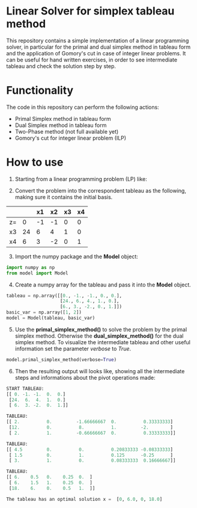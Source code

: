 # Linear Solver for simplex tableau method
This repository contains a simple implementation of a linear programming solver, in particular for the primal and dual simplex method in tableau form and the application of Gomory's cut in case of integer linear problems. It can be useful for hand written exercises, in order to see intermediate tableau and check the solution step by step.

# Functionality
The code in this repository can perform the following actions:
* Primal Simplex method in tableau form
* Dual Simplex method in tableau form
* Two-Phase method (not full available yet)
* Gomory's cut for integer linear problem (ILP)

# How to use
1. Starting from a linear programming problem (LP) like:

2. Convert the problem into the correspondent tableau as the following, making sure it contains the initial basis.

  |    |    | x1 | x2 | x3 | x4 |
  | -- | -- | -- | -- | -- | -- |
  | z= |  0 | -1 | -1 |  0 |  0 |
  | x3 | 24 |  6 |  4 |  1 |  0 |
  | x4 |  6 |  3 | -2 |  0 |  1 |

3. Import the numpy package and the **Model** object:

```python
import numpy as np
from model import Model
```

4. Create a numpy array for the tableau and pass it into the **Model** object.

```python
tableau = np.array([[0., -1., -1., 0., 0.],
                    [24., 6., 4., 1., 0.],
                    [6., 3., -2., 0., 1.]])
basic_var = np.array([1, 2])
model = Model(tableau, basic_var)
```

5. Use the **primal_simplex_method()** to solve the problem by the primal simplex method. Otherwise the **dual_simplex_method()** for the dual simplex method. To visualize the intermediate tableau and other useful information set the parameter *verbose* to *True*.

```python
model.primal_simplex_method(verbose=True)
```

6. Then the resulting output will looks like, showing all the intermediate steps and informations about the pivot operations made:

```python
START TABLEAU:        
[[ 0. -1. -1.  0.  0.]
 [24.  6.  4.  1.  0.]
 [ 6.  3. -2.  0.  1.]]

TABLEAU:
[[ 2.          0.         -1.66666667  0.          0.33333333]
 [12.          0.          8.          1.         -2.        ]
 [ 2.          1.         -0.66666667  0.          0.33333333]]

TABLEAU:
[[ 4.5         0.          0.          0.20833333 -0.08333333]
 [ 1.5         0.          1.          0.125      -0.25      ]
 [ 3.          1.          0.          0.08333333  0.16666667]]

TABLEAU:
[[ 6.    0.5   0.    0.25  0.  ]
 [ 6.    1.5   1.    0.25  0.  ]
 [18.    6.    0.    0.5   1.  ]]

The tableau has an optimal solution x =  [0, 6.0, 0, 18.0]
```
